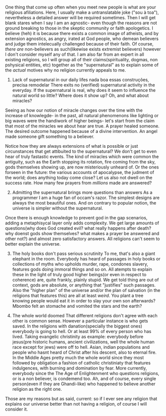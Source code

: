 One thing that come up often when you meet new people is what are your religious afiliations. Here, I usually make a untranslatable joke ("sou à toa"), nevertheless a detailed answer will be required sometimes. Then I will get blank stares when I say I am an agnostic- even though the reasons are not ground breaking to those in the skeptic community or faith apologetics. I believe (heh) it is because there exists a common image of atheists, and by extension agnostics, as angry, irated at God people, who demean believers and judge them intelecually challenged because of their faith. Of course, _there are_ non-believers as such(likewise exists extremist believers) however I don't consider myself any of that. I am also far from an expert in all existing religions, so I will group all of their claims(spirituality, dogmas, non pshysical entities, etc) together as the "supernatural" as to explain some of the _actual_ motives why no religion currently appeals to me.

1. Lack of supernatural in our daily lifes
nada boa essas construções, precisa remodelar
There exits no (verified) supernatural activity in the everyday. If the supernatural is real, why does it seem to influence the natural world so little? Where does it show up? Oh, and what about miracles?

Seeing as how our notion of miracle changes over the time with the increase of knowlegde- in the past, all natural phenomenons like lighting or big waves were the handiwork of higher beings- let's start from the claim that most of the miracles we about hear are true. A prayer healed someone. The desired outcome happened because of a divine intervention. An angel made someone gift something to a believer.

Notice how they are always extensions of what is possible or just circunstances that get attibuited to the supernatural? We don't get to even hear of truly fastastic events. The kind of miracles which were common the antiguity, such as the Earth stopping its rotation, fire coming from the sky, gods themselves showing up, are now misteriously unheard of. Or the ones forseen in the future: the various accounts of apocalypse, the judment of the world; does anything today come close? Let us also not dwell on the success rate. How many few prayers from _millions_ made are answered? 

2. Admitting the supernatural brings more questions than answers
As a programmer I am a huge fan of occam's razor. The simplest designs are always the most beautiful ones. And on contrary to popular notion, the universe is simpler without the supernatural.

Once there is enough knowledge to prevent god in the gap scenarios, adding a metaphisycal layer only adds complexity. We get large amounts of questions(why does God created evil? what really happens after death? why doenst gods show themselves? what makes a prayer be answered and other not?) and almost zero satisfactory answers. All religions can't seem to better explain the universe.



3. The holy books don't pass serious scrutinity
To me, that's also a giant elephant in the room. Everybody has heard of passages in holy books or collections of myths who upholds murder, rape, condones slavery, features gods doing immoral things and so on. All atempts to explain these in the light of truly good higher beings(or even in respect to coherence) are, quite frankly, plainly stupid. We get told thing are out of context, gods are absolute, or anything that "justifies" such passages. Also the "higher plan" of the universe and/or the plan of salvation (in the religions that features this) are all at least _weird_. You plant a tree knowing people would eat it in order to slay your own son afterwards? Mbombo felt an stomache and vomited the stars and the earth? 

4. The whole world doomed
That different religions don't agree with each other is common sense. However a particular instance is who gets saved. In the religions with danation(specially the biggest ones) everybody is going to hell. Or at least 99% of every person who has lived. Taking evangelic christinity as example: everybody before jesus(pre historic humans, ancient civilizations, well the whole human race except for jews) were off to hell. Asian, indian populations and people who hasnt heard of Christ after his descent, also to eternal fire. In the Middle Ages pretty much the whole world since they most followed by obligation a fashion of catholic christiniaty that features indulgences, with burning and domination by fear. More currently, everybody since the The Age of Enlightenment who questions religions, or is a non believer, is condemend too. Ah, and of course, every single person(even if they are Ghandi-like) who happened to believe another religion as the right one.

Those are my reasons but as said, current: so if I ever see any religion that explains our universe better than not having a religion, of course I will consider it.